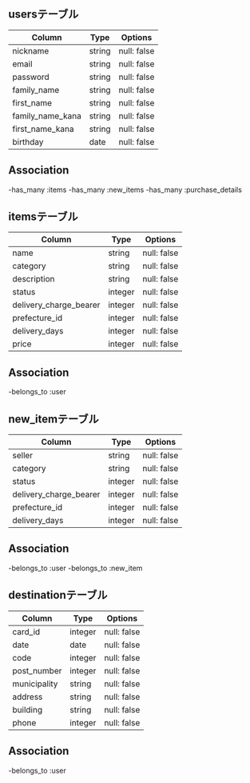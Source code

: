 ## usersテーブル

|Column                     |Type                       |Options                   |
|---------------------------|---------------------------|--------------------------|
|nickname                   |string                     |null: false               |
|email                      |string                     |null: false               |
|password                   |string                     |null: false               |
|family_name                |string                     |null: false               |
|first_name                 |string                     |null: false               |
|family_name_kana           |string                     |null: false               |
|first_name_kana            |string                     |null: false               |
|birthday                   |date                       |null: false               |

## Association
-has_many :items
-has_many :new_items
-has_many :purchase_details



## itemsテーブル


|Column                     |Type                       |Options                   |
|---------------------------|---------------------------|--------------------------|
|name                       |string                     |null: false               |
|category                   |string                     |null: false               |
|description                |string                     |null: false               |
|status                     |integer                    |null: false               |
|delivery_charge_bearer	    |integer                    |null: false               |
|prefecture_id              |integer                    |null: false               |
|delivery_days              |integer                    |null: false               |
|price                      |integer                    |null: false               |

## Association
-belongs_to :user



 ## new_itemテーブル

|Column                     |Type                       |Options                   |
|---------------------------|---------------------------|--------------------------|
|seller                     |string                     |null: false               |
|category                   |string                     |null: false               |
|status                     |integer                    |null: false               |
|delivery_charge_bearer     |integer                    |null: false               |
|prefecture_id              |integer                    |null: false               |
|delivery_days              |integer                    |null: false               |

## Association
-belongs_to :user
-belongs_to :new_item


## destinationテーブル

|Column                     |Type                       |Options                   |
|---------------------------|---------------------------|--------------------------|
|card_id                    |integer                    |null: false               |
|date                       |date                       |null: false               |
|code                       |integer                    |null: false               |
|post_number                |integer                    |null: false               |
|municipality               |string                     |null: false               |
|address                    |string                     |null: false               |
|building                   |string                     |null: false               |
|phone                      |integer                    |null: false               |

## Association 
-belongs_to :user
